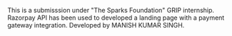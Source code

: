 This is a submisssion under "The Sparks Foundation" GRIP internship.
Razorpay API has been used to developed a landing page with a payment gateway integration.
Developed by MANISH KUMAR SINGH.
